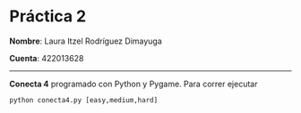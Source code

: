 # Práctica 2

**Nombre**: Laura Itzel Rodríguez Dimayuga 

**Cuenta**: 422013628

---

**Conecta 4** programado con Python y Pygame. Para correr ejecutar 

```
python conecta4.py [easy,medium,hard]
```